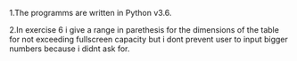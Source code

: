 1.The programms are written in Python v3.6.

2.In exercise 6 i give a range in parethesis for the dimensions of the table for not exceeding fullscreen capacity but i dont prevent user to
input bigger numbers because i didnt ask for.

